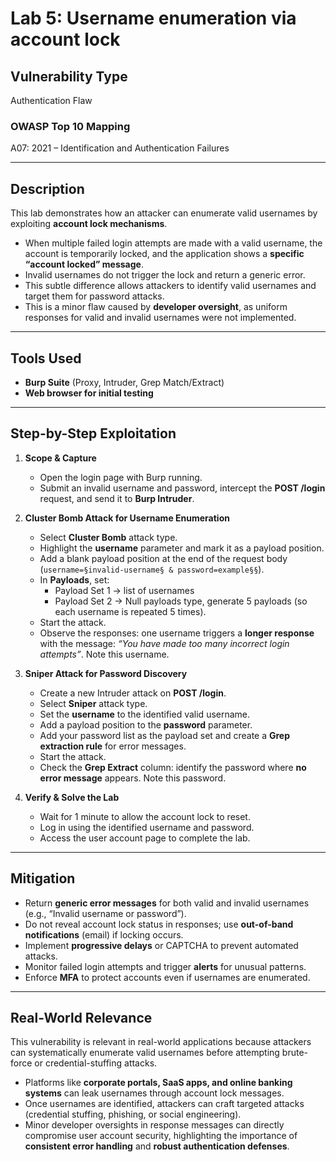# Lab 5: Username enumeration via account lock

## Vulnerability Type
Authentication Flaw

### OWASP Top 10 Mapping
A07: 2021 – Identification and Authentication Failures

---

## Description
This lab demonstrates how an attacker can enumerate valid usernames by exploiting **account lock mechanisms**.  
- When multiple failed login attempts are made with a valid username, the account is temporarily locked, and the application shows a **specific “account locked” message**.  
- Invalid usernames do not trigger the lock and return a generic error.  
- This subtle difference allows attackers to identify valid usernames and target them for password attacks.  
- This is a minor flaw caused by **developer oversight**, as uniform responses for valid and invalid usernames were not implemented.

---

## Tools Used
- **Burp Suite** (Proxy, Intruder, Grep Match/Extract)
- **Web browser for initial testing**

---

## Step-by-Step Exploitation


1. **Scope & Capture**  
   - Open the login page with Burp running.  
   - Submit an invalid username and password, intercept the **POST /login** request, and send it to **Burp Intruder**.

2. **Cluster Bomb Attack for Username Enumeration**  
   - Select **Cluster Bomb** attack type.  
   - Highlight the **username** parameter and mark it as a payload position.  
   - Add a blank payload position at the end of the request body (`username=§invalid-username§ & password=example§§`).  
   - In **Payloads**, set:  
     - Payload Set 1 → list of usernames  
     - Payload Set 2 → Null payloads type, generate 5 payloads (so each username is repeated 5 times).  
   - Start the attack.  
   - Observe the responses: one username triggers a **longer response** with the message: *“You have made too many incorrect login attempts”*. Note this username.

3. **Sniper Attack for Password Discovery**  
   - Create a new Intruder attack on **POST /login**.  
   - Select **Sniper** attack type.  
   - Set the **username** to the identified valid username.  
   - Add a payload position to the **password** parameter.  
   - Add your password list as the payload set and create a **Grep extraction rule** for error messages.  
   - Start the attack.  
   - Check the **Grep Extract** column: identify the password where **no error message** appears. Note this password.

4. **Verify & Solve the Lab**  
   - Wait for 1 minute to allow the account lock to reset.  
   - Log in using the identified username and password.  
   - Access the user account page to complete the lab.

---

## Mitigation
- Return **generic error messages** for both valid and invalid usernames (e.g., “Invalid username or password”).  
- Do not reveal account lock status in responses; use **out-of-band notifications** (email) if locking occurs.  
- Implement **progressive delays** or CAPTCHA to prevent automated attacks.  
- Monitor failed login attempts and trigger **alerts** for unusual patterns.  
- Enforce **MFA** to protect accounts even if usernames are enumerated.  

---

## Real-World Relevance

This vulnerability is relevant in real-world applications because attackers can systematically enumerate valid usernames before attempting brute-force or credential-stuffing attacks.  
- Platforms like **corporate portals, SaaS apps, and online banking systems** can leak usernames through account lock messages.  
- Once usernames are identified, attackers can craft targeted attacks (credential stuffing, phishing, or social engineering).  
- Minor developer oversights in response messages can directly compromise user account security, highlighting the importance of **consistent error handling** and **robust authentication defenses**.  
